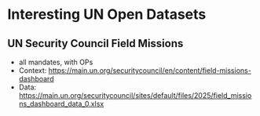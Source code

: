 # Interesting UN Open Datasets

## UN Security Council Field Missions 

- all mandates, with OPs
- Context: https://main.un.org/securitycouncil/en/content/field-missions-dashboard
- Data: https://main.un.org/securitycouncil/sites/default/files/2025/field_missions_dashboard_data_0.xlsx





